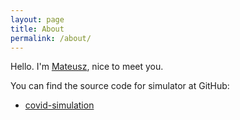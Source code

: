 ```yaml
---
layout: page
title: About
permalink: /about/
---
```


Hello. I'm [Mateusz](https://mateusz.wojczal.com/), nice to meet you. 

You can find the source code for simulator at GitHub:

* [covid-simulation](https://github.com/qunabu/covid-simulation) 

